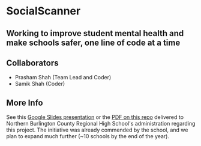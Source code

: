 # SocialScanner
## Working to improve student mental health and make schools safer, one line of code at a time
## Collaborators
- Prasham Shah (Team Lead and Coder)
- Samik Shah (Coder)
## More Info
See this [Google Slides presentation](https://docs.google.com/presentation/d/13rB1L6zyFAN_5x2AQQ9W1SobG433vgJ0ArSlQ-GNRxU/edit?usp=sharing) or the [PDF on this repo](SocialScanner_Presentation.pdf) delivered to Northern Burlington County Regional High School's administration regarding this project.
The initiative was already commended by the school, and we plan to expand much further (~10 schools by the end of the year).
